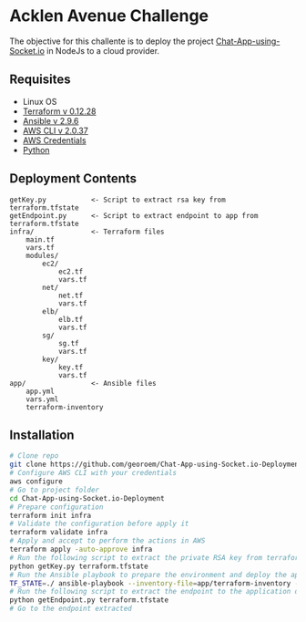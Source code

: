 # Acklen Avenue Challenge

The objective for this challente is to deploy the project [Chat-App-using-Socket.io](https://github.com/abkunal/Chat-App-using-Socket.io) in NodeJs to a cloud provider.

## Requisites
  * Linux OS
  * [Terraform v 0.12.28](https://learn.hashicorp.com/tutorials/terraform/install-cli)
  * [Ansible v 2.9.6](https://docs.ansible.com/ansible/latest/installation_guide/intro_installation.html)
  * [AWS CLI v 2.0.37](https://docs.aws.amazon.com/es_es/cli/latest/userguide/cli-chap-install.html)
  * [AWS Credentials](https://docs.aws.amazon.com/IAM/latest/UserGuide/id_credentials_access-keys.html)
  * [Python](https://www.python.org/downloads/)

## Deployment Contents

```folders
getKey.py           <- Script to extract rsa key from terraform.tfstate
getEndpoint.py      <- Script to extract endpoint to app from terraform.tfstate
infra/              <- Terraform files
    main.tf
    vars.tf
    modules/
        ec2/
            ec2.tf
            vars.tf
        net/
            net.tf
            vars.tf
        elb/
            elb.tf
            vars.tf
        sg/
            sg.tf
            vars.tf
        key/
            key.tf
            vars.tf
app/                <- Ansible files
    app.yml
    vars.yml
    terraform-inventory

```

## Installation

```bash
# Clone repo
git clone https://github.com/georoem/Chat-App-using-Socket.io-Deployment.git  
# Configure AWS CLI with your credentials
aws configure
# Go to project folder
cd Chat-App-using-Socket.io-Deployment
# Prepare configuration
terraform init infra
# Validate the configuration before apply it
terraform validate infra
# Apply and accept to perform the actions in AWS
terraform apply -auto-approve infra 
# Run the following script to extract the private RSA key from terraform.tfstate to use in the next step
python getKey.py terraform.tfstate
# Run the Ansible playbook to prepare the environment and deploy the application and accept the first connection to each instance
TF_STATE=./ ansible-playbook --inventory-file=app/terraform-inventory --extra-vars "@app/vars.yml" app/app.yml --private-key key_rsa
# Run the following script to extract the endpoint to the application deployed
python getEndpoint.py terraform.tfstate
# Go to the endpoint extracted 
```
